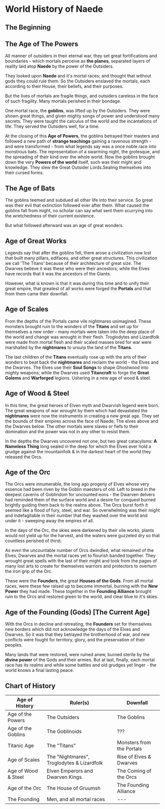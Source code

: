 # World History of Naede 

## The Beginning


## The Age of The Powers

All manner of outsiders in their eternal war, they set great fortifications and boundaries - which mortals perceive as **the planes**, separated layers of reality laid atop **Naede** by the power of the Outsiders. 

They looked upon **Naede** and it's mortal races; and thought that without gods they could rule them. So the Outsiders enslaved the mortals, each according to their House, their beliefs, and their purposes. 

But the lives of mortals are fragile things, and outsiders careless in the face of such fragility. Many mortals perished in their bondage. 

One mortal race, the **goblins**, was lifted up by the Outsiders. They were shown great things, and given mighty songs of power and understood many secrets. They were taught the calculus of the world and the incantations of life. They served the Outsiders well, for a time. 

At the closing of this **Age of Powers**, the goblins betrayed their masters and followed a new path of **strange teachings** gaining a ravenous strength - and were transformed - from what legends say was a once noble race into monstrous bats. The representation of a swarming night, the grotesque, and the spreading of their kind over the whole world. Now the goblins brought down the very **Powers of the world** itself, such was their might and knowledge. They slew the Great Outsider Lords.Sealing themselves into their cursed forms.

## The Age of Bats

The goblins teemed and subdued all other life into their service. So great was their evil that extinction followed ever after them. What caused the goblins fall from might, no scholar can say what sent them scurrying into the wretchedness of their current existence. 

But what followed afterward was an age of great wonders. 

## Age of Great Works 
Legends say that after the goblins fell, there arose a civilization now lost that built many pillars, edifaces, and other great structures. This civilization we call 'The Titans' because of their architecture of great size. The Dwarves believe it was these who were their ancestors; while the Elves have records that it was the ancestors of the Giants. 

However, what is known is that it was during this time and to unify their great empire, that greatest of all works were forged the **Portals** and that from them came their downfall. 

## Age of Scales
From the depths of the Portals came vile nightmares unimagined. These monsters brought ruin to the wonders of the **Titans** and set up for themselves a new order - many mortals were taken into the deep place of the world and change was wrought in their flesh. Troglodytes and Lizardfolk were made from mortal flesh and their scaled masses bred for war were marshalled by the **nightmares** to ursurp the land of the **Titans**. 

The last children of the **Titans** eventually rose up with the arts of their wonders to beat back the **nightmares** and reclaim the world - the Elves and the Dwarves. The Elves use their **Soul Songs** to shape Ghostwood into mighty weapons; while the Dwarves used **Titancraft** to forge the **Great Golems** and **Warforged** legions. Ushering in a new age of wood & steel. 

## Age of Wood & Steel

In this time, the great heroes of Elven myth and Dwarvish legend were born. The great weapons of war wrought by them which had devastated the **nightmares** were now the instruments in creating a new great age. They set the bounds of their empires across the face of Naede; The elves above and the Dwarves below. The other mortals were slaves or fiefs to their domination and the power was not in any other to resist them.

In the depths the Dwarves uncovered not one, but two great catacylsms: **A Nameless Thing** long sealed in the deep for which the Elves ever hold a grudge against the mountainfolk & in the darkest heart of the world they released the Orcs. 

## Age of the Orc

The Orcs were innumerable, the long ago progeny of Elves whose very essence had been riven by the Goblin maesters of old. Left to breed in the deepest caverns of Goblindom for uncounted eons - the Dwarven delvers had reminded them of the surface world and a desire for conquest burned brightly guiding them back to the realms above. The Orcs burst forth it seemed like a flood of fury, steel, and war. So overwhelming was their might and indefagitable in their number that they washed over the world and under it - sweeping away the empires of all. 

In the days of the Orc, the skies were darkened by their vile works, plants would not yield up for the harvest, and the waters were guzzeled dry so that countless perished of thirst. 

As even the uncountable number of Orcs dwindled, what remained of the Elves, Dwarves and the mortal races yet to flourish banded together. They wrought great spells with the last of their might and took from the pages of many lost arts to create for themselves warriors and protectors to overturn the iron grip of the Orc. 

These were the **Founders**, the great **Houses of the Gods**. From all mortal races, were these few raised up to become immortal, burning with the **New Power** they had made. These together in the **Founding Alliance** brought ruin to the Orcs and restored green to the world, and clear blue to it's skies. 


## Age of the Founding (Gods) [The Current Age]
With the Orcs in decline and retreating, the **Founders** set for themselves new borders which did not acknowledge the days of the Elves and Dwarves. So it was that they betrayed the brotherhood of war, and new conflicts were fought for territory, glory, and the preservation of their peoples. 

Many lands that were restored, were ruined anew, burned sterile by the **divine power** of the Gods and their armies. But at last, finally, each mortal race has its realms and while some battles and old grudges yet linger - the world knows a final lasting peace. 


## Chart of History

| Age of History | Ruler(s) | Downfall | 
| --- | --- | --- |
| Age of the Powers | The Outsiders | The Goblins |
| Age of the Goblins | The Goblinoids | ??? |
| Titanic Age | The "Titans" | Monsters from the Portals |
| Age of Scales | The "Nightmares", Troglodytes & Lizardfolk | Rise of Elves & Dwarves |
| Age of Wood & Steel | Elven Emperors and Dwarven Kings | The Coming of the Orcs | 
| Age of the Orc | The House of Gruumsh | The Founding Alliance |
| The Founding | Men, and all mortal races | --- |